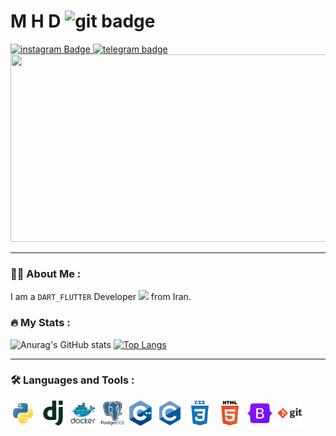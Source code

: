 # M H D <img src="https://img.shields.io/github/followers/alirezamhd?style=social" alt="git badge"/>

<a href="https://instagram.com/alirezaa_mhd/">
    <img src="https://img.shields.io/badge/Instagram-purple?style=for-the-badge&logo=Instagram&logoColor=white" alt="instagram Badge"/>
 </a>
 <a href="https://t.me/alirezaa_mhd/">
    <img src="https://img.shields.io/badge/Telegram-blue?style=for-the-badge&logo=Telegram&logoColor=white" alt="telegram badge"/>
 </a>
 


<!--
**alirezamhd/alirezamhd** is a ✨ _special_ ✨ repository because its `README.md` (this file) appears on your GitHub profile.

Here are some ideas to get you started:

- 🔭 I’m currently working on ...
- 🌱 I’m currently learning ...
- 👯 I’m looking to collaborate on ...
- 🤔 I’m looking for help with ...
- 💬 Ask me about ...
- 📫 How to reach me: ...
- 😄 Pronouns: ...
- ⚡ Fun fact: ...

<div id="header" align="center">
  <img src="https://media.giphy.com/media/M9gbBd9nbDrOTu1Mqx/giphy.gif" width="100"/>
  <div id="badges">
  <a href="https://instagram.com/alirezaa_mhd/">
    <img src="https://img.shields.io/badge/Instagram-purple?style=for-the-badge&logo=Instagram&logoColor=white" alt="LinkedIn Badge"/>
  </a>
  <a href="https://t.me/alirezaa_mhd/">
    <img src="https://img.shields.io/badge/Telegram-blue?style=for-the-badge&logo=Telegram&logoColor=white" alt="LinkedIn Badge"/>
  </a>
  </div>
</div>
-->


<div align="center">
  <img src="https://media.giphy.com/media/dWesBcTLavkZuG35MI/giphy.gif" width="600" height="300"/>
</div>

---

### :man_technologist: About Me :
I am a `DART_FLUTTER` Developer <img src="https://media.giphy.com/media/WUlplcMpOCEmTGBtBW/giphy.gif" width="30"> from Iran.

### :fire: My Stats :
![Anurag's GitHub stats](https://github-readme-stats.vercel.app/api?username=alirezamhd&theme=vue&show_icons=true)
[![Top Langs](https://github-readme-stats.vercel.app/api/top-langs/?username=alirezamhd&layout=compact&theme=vue)](https://github.com/anuraghazra/github-readme-stats)

---

### :hammer_and_wrench: Languages and Tools :
<div>
  <img src="https://github.com/devicons/devicon/blob/master/icons/python/python-original.svg" title="python" alt="python" width="40" height="40"/>&nbsp;
  <img src="https://github.com/devicons/devicon/blob/master/icons/django/django-plain.svg" title="django" alt="django" width="40" height="40"/>&nbsp;
  <img src="https://github.com/devicons/devicon/blob/master/icons/docker/docker-original-wordmark.svg" title="docker" alt="docker" width="40" height="40"/>&nbsp;
  <img src="https://github.com/devicons/devicon/blob/master/icons/postgresql/postgresql-original-wordmark.svg" title="postgres" **alt="postgres" width="40" height="40"/>
  <img src="https://github.com/devicons/devicon/blob/master/icons/cplusplus/cplusplus-original.svg" title="cplusplus" alt="cplusplus" width="40" height="40"/>&nbsp;
  <img src="https://github.com/devicons/devicon/blob/master/icons/c/c-original.svg" title="c" alt="c" width="40" height="40"/>&nbsp;
  <img src="https://github.com/devicons/devicon/blob/master/icons/css3/css3-plain-wordmark.svg"  title="CSS3" alt="CSS" width="40" height="40"/>&nbsp;
  <img src="https://github.com/devicons/devicon/blob/master/icons/html5/html5-original-wordmark.svg" title="HTML5" alt="HTML" width="40" height="40"/>&nbsp;
  <img src="https://github.com/devicons/devicon/blob/master/icons/bootstrap/bootstrap-original.svg" title="bootstrap" alt="bootstrap" width="40" height="40"/>&nbsp;
  <img src="https://github.com/devicons/devicon/blob/master/icons/git/git-original-wordmark.svg" title="Git" **alt="Git" width="40" height="40"/>
</div>
